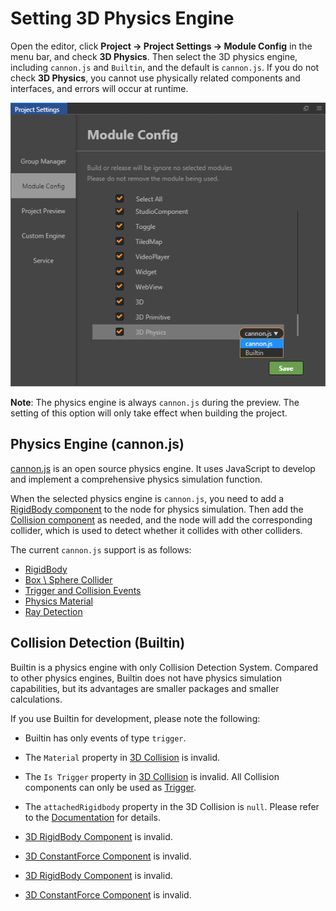 # Setting 3D Physics Engine

Open the editor, click **Project -> Project Settings -> Module Config** in the menu bar, and check **3D Physics**. Then select the 3D physics engine, including `cannon.js` and `Builtin`, and the default is `cannon.js`. If you do not check **3D Physics**, you cannot use physically related components and interfaces, and errors will occur at runtime.

![](image/physics-module.png)

**Note**: The physics engine is always `cannon.js` during the preview. The setting of this option will only take effect when building the project.

## Physics Engine (cannon.js)

[cannon.js](https://github.com/cocos-creator/cannon.js) is an open source physics engine. It uses JavaScript to develop and implement a comprehensive physics simulation function.

When the selected physics engine is `cannon.js`, you need to add a [RigidBody component](./physics-rigidbody.md) to the node for physics simulation. Then add the [Collision component](./physics-collider.md) as needed, and the node will add the corresponding collider, which is used to detect whether it collides with other colliders.

The current `cannon.js` support is as follows:

- [RigidBody](./physics-rigidbody.md)
- [Box \ Sphere Collider](./physics-collider.md)
- [Trigger and Collision Events](./physics-event.md)
- [Physics Material](./physics-material.md)
- [Ray Detection](./physics-manager.md)

## Collision Detection (Builtin)

Builtin is a physics engine with only Collision Detection System. Compared to other physics engines, Builtin does not have physics simulation capabilities, but its advantages are smaller packages and smaller calculations.

If you use Builtin for development, please note the following:

- Builtin has only events of type `trigger`.

- The `Material` property in [3D Collision](./physics-collider.md) is invalid.

- The `Is Trigger` property in [3D Collision](./physics-collider.md) is invalid. All Collision components can only be used as [Trigger](./physics-event.md).

- The `attachedRigidbody` property in the 3D Collision is `null`. Please refer to the [Documentation](https://github.com/cocos-creator/engine/blob/master/cocos2d/core/3d/physics/framework/components/collider/collider-component.ts#L143) for details.

- [3D RigidBody Component](./physics-rigidbody.md) is invalid.

- [3D ConstantForce Component](./physics-constant-force.md) is invalid.

- [3D RigidBody Component](./physics-rigidbody.md) is invalid.

- [3D ConstantForce Component](./physics-constant-force.md) is invalid.
